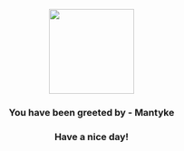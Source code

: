 <p align="center">
    <img src="https://raw.githubusercontent.com/PokeAPI/sprites/master/sprites/pokemon/458.png" width="150" height="150">
</p>
<h3 align="center">You have been greeted by - <b>Mantyke</b></h3>
<h3 align="center">Have a nice day!</h3>
